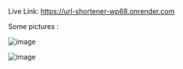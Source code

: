 Live Link: https://url-shortener-wp68.onrender.com

Some pictures :

![image](https://github.com/satyam24-11/URL-Shortener/assets/103444868/b8736a53-fccd-4ccc-b3dd-efb6993cefec)

![image](https://github.com/satyam24-11/URL-Shortener/assets/103444868/e243464d-ff38-4b34-8e3b-c375585ae61f)

